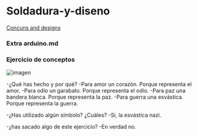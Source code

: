 # Soldadura-y-diseno

[Concuns and designs](https://github.com/Jsamapro/Soldadura-y-diseno/blob/main/inkscape.md#dise%C3%B1o-con-inkscape)

### Extra arduino.md

### Ejercicio de conceptos  

![imagen](https://user-images.githubusercontent.com/78345756/112288153-576d7280-8c8d-11eb-9f47-9bc1d6f658ed.png)

-¿Qué has hecho y por qué?
 -Para amor un corazón. Porque representa el amor.
 -Para odio un garabato. Porque representa el odio.
 -Para paz una bandera blanca. Porque representa la paz.
 -Para guerra una esvástica. Porque representa la guerra.
 
-¿Has utilizado algún símbolo? ¿Cuáles?
 -Si, la esvástica nazi.
 
-¿has sacado algo de este ejercicio? 
 -En verdad no.


